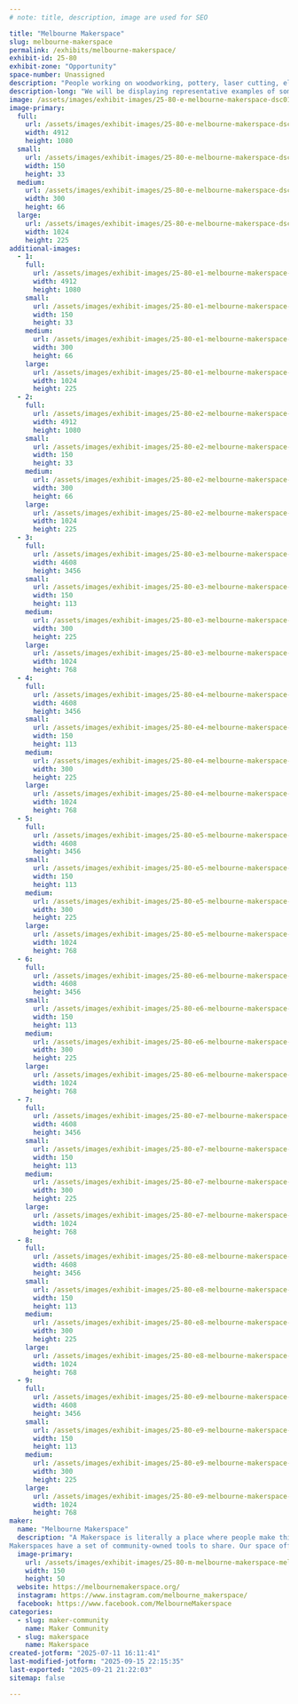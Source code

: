 ```yaml
---
# note: title, description, image are used for SEO

title: "Melbourne Makerspace"
slug: melbourne-makerspace
permalink: /exhibits/melbourne-makerspace/
exhibit-id: 25-80
exhibit-zone: "Opportunity"
space-number: Unassigned
description: "People working on woodworking, pottery, laser cutting, electronics, software, and 3D printing, etc."
description-long: "We will be displaying representative examples of some completed projects provided by some of our members. We will also have a couple of live interactive projects involving cameras with Raspberry Pi computers. There is a video tour of our MakerSpace as well as a Slideshow of various completed projects that are too large to bring to MakerFaire Orlando."
image: /assets/images/exhibit-images/25-80-e-melbourne-makerspace-dsc01424-300x66.JPG
image-primary: 
  full:
    url: /assets/images/exhibit-images/25-80-e-melbourne-makerspace-dsc01424-full.JPG
    width: 4912
    height: 1080
  small:
    url: /assets/images/exhibit-images/25-80-e-melbourne-makerspace-dsc01424-150x33.JPG
    width: 150
    height: 33
  medium:
    url: /assets/images/exhibit-images/25-80-e-melbourne-makerspace-dsc01424-300x66.JPG
    width: 300
    height: 66
  large:
    url: /assets/images/exhibit-images/25-80-e-melbourne-makerspace-dsc01424-1024x225.JPG
    width: 1024
    height: 225
additional-images: 
  - 1:
    full:
      url: /assets/images/exhibit-images/25-80-e1-melbourne-makerspace-dsc01425-full.JPG
      width: 4912
      height: 1080
    small:
      url: /assets/images/exhibit-images/25-80-e1-melbourne-makerspace-dsc01425-150x33.JPG
      width: 150
      height: 33
    medium:
      url: /assets/images/exhibit-images/25-80-e1-melbourne-makerspace-dsc01425-300x66.JPG
      width: 300
      height: 66
    large:
      url: /assets/images/exhibit-images/25-80-e1-melbourne-makerspace-dsc01425-1024x225.JPG
      width: 1024
      height: 225
  - 2:
    full:
      url: /assets/images/exhibit-images/25-80-e2-melbourne-makerspace-dsc01423-full.JPG
      width: 4912
      height: 1080
    small:
      url: /assets/images/exhibit-images/25-80-e2-melbourne-makerspace-dsc01423-150x33.JPG
      width: 150
      height: 33
    medium:
      url: /assets/images/exhibit-images/25-80-e2-melbourne-makerspace-dsc01423-300x66.JPG
      width: 300
      height: 66
    large:
      url: /assets/images/exhibit-images/25-80-e2-melbourne-makerspace-dsc01423-1024x225.JPG
      width: 1024
      height: 225
  - 3:
    full:
      url: /assets/images/exhibit-images/25-80-e3-melbourne-makerspace-dsc01426-full.JPG
      width: 4608
      height: 3456
    small:
      url: /assets/images/exhibit-images/25-80-e3-melbourne-makerspace-dsc01426-150x113.JPG
      width: 150
      height: 113
    medium:
      url: /assets/images/exhibit-images/25-80-e3-melbourne-makerspace-dsc01426-300x225.JPG
      width: 300
      height: 225
    large:
      url: /assets/images/exhibit-images/25-80-e3-melbourne-makerspace-dsc01426-1024x768.JPG
      width: 1024
      height: 768
  - 4:
    full:
      url: /assets/images/exhibit-images/25-80-e4-melbourne-makerspace-dsc01433-full.JPG
      width: 4608
      height: 3456
    small:
      url: /assets/images/exhibit-images/25-80-e4-melbourne-makerspace-dsc01433-150x113.JPG
      width: 150
      height: 113
    medium:
      url: /assets/images/exhibit-images/25-80-e4-melbourne-makerspace-dsc01433-300x225.JPG
      width: 300
      height: 225
    large:
      url: /assets/images/exhibit-images/25-80-e4-melbourne-makerspace-dsc01433-1024x768.JPG
      width: 1024
      height: 768
  - 5:
    full:
      url: /assets/images/exhibit-images/25-80-e5-melbourne-makerspace-dsc01427-full.JPG
      width: 4608
      height: 3456
    small:
      url: /assets/images/exhibit-images/25-80-e5-melbourne-makerspace-dsc01427-150x113.JPG
      width: 150
      height: 113
    medium:
      url: /assets/images/exhibit-images/25-80-e5-melbourne-makerspace-dsc01427-300x225.JPG
      width: 300
      height: 225
    large:
      url: /assets/images/exhibit-images/25-80-e5-melbourne-makerspace-dsc01427-1024x768.JPG
      width: 1024
      height: 768
  - 6:
    full:
      url: /assets/images/exhibit-images/25-80-e6-melbourne-makerspace-dsc01428-full.JPG
      width: 4608
      height: 3456
    small:
      url: /assets/images/exhibit-images/25-80-e6-melbourne-makerspace-dsc01428-150x113.JPG
      width: 150
      height: 113
    medium:
      url: /assets/images/exhibit-images/25-80-e6-melbourne-makerspace-dsc01428-300x225.JPG
      width: 300
      height: 225
    large:
      url: /assets/images/exhibit-images/25-80-e6-melbourne-makerspace-dsc01428-1024x768.JPG
      width: 1024
      height: 768
  - 7:
    full:
      url: /assets/images/exhibit-images/25-80-e7-melbourne-makerspace-dsc01429-full.JPG
      width: 4608
      height: 3456
    small:
      url: /assets/images/exhibit-images/25-80-e7-melbourne-makerspace-dsc01429-150x113.JPG
      width: 150
      height: 113
    medium:
      url: /assets/images/exhibit-images/25-80-e7-melbourne-makerspace-dsc01429-300x225.JPG
      width: 300
      height: 225
    large:
      url: /assets/images/exhibit-images/25-80-e7-melbourne-makerspace-dsc01429-1024x768.JPG
      width: 1024
      height: 768
  - 8:
    full:
      url: /assets/images/exhibit-images/25-80-e8-melbourne-makerspace-dsc01431-full.JPG
      width: 4608
      height: 3456
    small:
      url: /assets/images/exhibit-images/25-80-e8-melbourne-makerspace-dsc01431-150x113.JPG
      width: 150
      height: 113
    medium:
      url: /assets/images/exhibit-images/25-80-e8-melbourne-makerspace-dsc01431-300x225.JPG
      width: 300
      height: 225
    large:
      url: /assets/images/exhibit-images/25-80-e8-melbourne-makerspace-dsc01431-1024x768.JPG
      width: 1024
      height: 768
  - 9:
    full:
      url: /assets/images/exhibit-images/25-80-e9-melbourne-makerspace-dsc01434-full.JPG
      width: 4608
      height: 3456
    small:
      url: /assets/images/exhibit-images/25-80-e9-melbourne-makerspace-dsc01434-150x113.JPG
      width: 150
      height: 113
    medium:
      url: /assets/images/exhibit-images/25-80-e9-melbourne-makerspace-dsc01434-300x225.JPG
      width: 300
      height: 225
    large:
      url: /assets/images/exhibit-images/25-80-e9-melbourne-makerspace-dsc01434-1024x768.JPG
      width: 1024
      height: 768
maker: 
  name: "Melbourne Makerspace"
  description: "A Makerspace is literally a place where people make things. It is a laboratory of sorts for people who are interested in designing things, learning new stuff, and generally being creative!
Makerspaces have a set of community-owned tools to share. Our space offers machine shop tools, woodworking tools, electronics equipment, and other fabrication devices."
  image-primary:
    url: /assets/images/exhibit-images/25-80-m-melbourne-makerspace-melbmakerspacelogo-150x50.jpg
    width: 150
    height: 50
  website: https://melbournemakerspace.org/
  instagram: https://www.instagram.com/melbourne_makerspace/
  facebook: https://www.facebook.com/MelbourneMakerspace
categories: 
  - slug: maker-community
    name: Maker Community
  - slug: makerspace
    name: Makerspace
created-jotform: "2025-07-11 16:11:41"
last-modified-jotform: "2025-09-15 22:15:35"
last-exported: "2025-09-21 21:22:03"
sitemap: false

---
```

